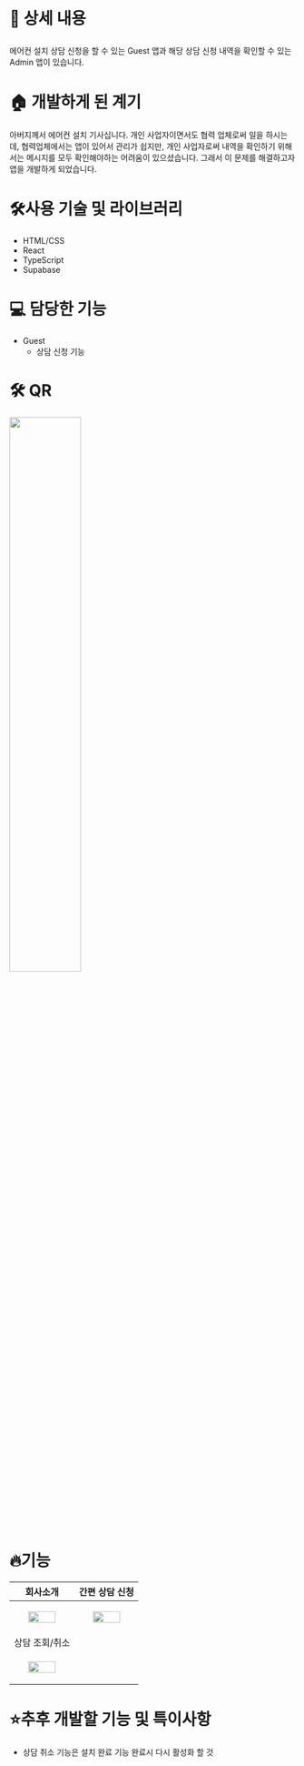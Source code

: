 # <p>📖 상세 내용

<aside>
  에어컨 설치 상담 신청을 할 수 있는 Guest 앱과 해당 상담 신청 내역을 확인할 수 있는 Admin 앱이 있습니다.
</aside>

# 🏠 개발하게 된 계기

<aside>
아버지께서 에어컨 설치 기사십니다. 개인 사업자이면서도 협력 업체로써 일을 하시는데, 협력업체에서는 앱이 있어서 관리가 쉽지만, 개인 사업자로써 내역을 확인하기 위해서는 메시지를 모두 확인해야하는 어려움이 있으셨습니다.
그래서 이 문제를 해결하고자 앱을 개발하게 되었습니다.
</aside>

# 🛠️사용 기술 및 라이브러리
<ul>
  <li>HTML/CSS</li>
  <li>React</li>
  <li>TypeScript</li>
  <li>Supabase</li>
</ul>

# 💻 담당한 기능
- Guest
    - 상담 신청 기능
# 🛠️ QR
<img src="https://github.com/user-attachments/assets/3dc5f7bc-15a6-42c3-a7a2-2e384a2530d7" width ="50%"/>

# 🔥기능
| 회사소개 | 간편 상담 신청 |
|---|---|
| <p align="center"><img src="https://github.com/user-attachments/assets/b00781ee-ab4e-40bb-b53c-40c51ccdceee" width="70%"/></p> | <p align="center"><img src="https://github.com/user-attachments/assets/46840698-b02d-4815-be7d-6e3b58b75c54" width="70%" /></p> |
| 상담 조회/취소 | 
| <p align="center"><img src="https://github.com/user-attachments/assets/7f6e29fd-4f76-48a7-a9f5-22353e2de0f2" width="70%"/></p> |

# ⭐추후 개발할 기능 및 특이사항
- 상담 취소 기능은 설치 완료 기능 완료시 다시 활성화 할 것
